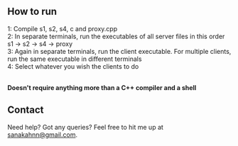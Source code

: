 ## How to run <br>
  1: Compile s1, s2, s4, c and proxy.cpp <br>
  2: In separate terminals, run the executables of all server files in this order s1 -> s2 -> s4 -> proxy <br>
  3: Again in separate terminals, run the client executable. For multiple clients, run the same executable in different terminals <br>
  4: Select whatever you wish the clients to do <br> <br>
  
<b> Doesn't require anything more than a C++ compiler and a shell </b>

## Contact
Need help? Got any queries? Feel free to hit me up at sanakahnn@gmail.com.
